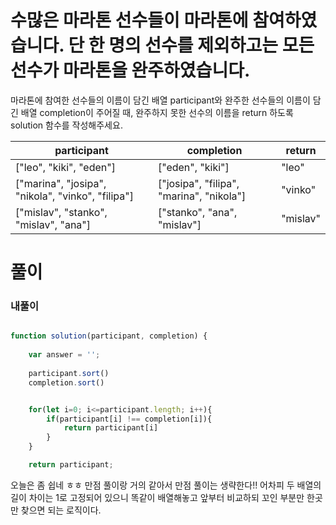# 수많은 마라톤 선수들이 마라톤에 참여하였습니다. 단 한 명의 선수를 제외하고는 모든 선수가 마라톤을 완주하였습니다.

마라톤에 참여한 선수들의 이름이 담긴 배열 participant와 완주한 선수들의 이름이 담긴 배열 completion이 주어질 때, 완주하지 못한 선수의 이름을 return 하도록 solution 함수를 작성해주세요.


participant|	completion	|return|
|----------|------|-------|
|["leo", "kiki", "eden"]	|["eden", "kiki"]	|"leo"|
|["marina", "josipa", "nikola", "vinko", "filipa"]|	["josipa", "filipa", "marina", "nikola"]|	"vinko"|
|["mislav", "stanko", "mislav", "ana"]	|["stanko", "ana", "mislav"]	|"mislav"|


# 풀이
### 내풀이
```javascript

function solution(participant, completion) {
    
    var answer = '';
    
    participant.sort()
    completion.sort()


    for(let i=0; i<=participant.length; i++){
        if(participant[i] !== completion[i]){
            return participant[i]
        }
    }

    return participant;
```
오늘은 좀 쉽네 ㅎㅎ 만점 풀이랑 거의 같아서 만점 풀이는 생략한다!!
어차피 두 배열의 길이 차이는 1로 고정되어 있으니 똑같이 배열해놓고 앞부터 비교하되 꼬인 부분만 한곳만 찾으면 되는 로직이다.

